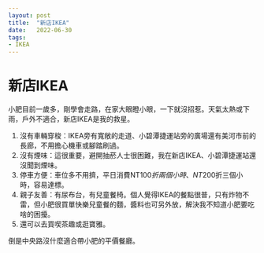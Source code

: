 ```yaml
---
layout: post
title:  "新店IKEA"
date:   2022-06-30
tags:
- IKEA
---
```

# 新店IKEA

小肥目前一歲多，剛學會走路，在家大眼瞪小眼，一下就沒招惹。天氣太熱或下雨，戶外不適合，新店IKEA是我的救星。

1. 沒有車輛穿梭：IKEA旁有寬敞的走道、小碧潭捷運站旁的廣場還有美河市前的長廊，不用擔心機車或腳踏刷過。
2. 沒有煙味：這很重要，避開抽菸人士很困難，我在新店IKEA、小碧潭捷運站還沒聞到煙味。
3. 停車方便：車位多不用擠，平日消費NT$100折兩個小時、NT$200折三個小時，容易達標。
4. 親子友善：有尿布台，有兒童餐椅。個人覺得IKEA的餐點很普，只有炸物不雷，但小肥很買單快樂兒童餐的麵，醬料也可另外放，解決我不知道小肥要吃啥的困擾。
5. 還可以去買喫茶趣或逛寶雅。

倒是中央路沒什麼適合帶小肥的平價餐廳。